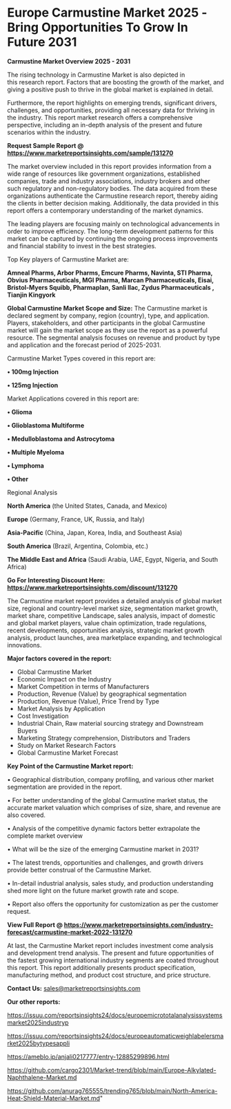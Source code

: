 # Europe Carmustine Market 2025 -Bring Opportunities To Grow In Future 2031

<Strong> Carmustine Market Overview 2025 - 2031</strong>

The rising technology in Carmustine Market is also depicted in this research report. Factors that are boosting the growth of the market, and giving a positive push to thrive in the global market is explained in detail.

Furthermore, the report highlights on emerging trends, significant drivers, challenges, and opportunities, providing all necessary data for thriving in the industry. This report market research offers a comprehensive perspective, including an in-depth analysis of the present and future scenarios within the industry.

<strong>Request Sample Report @ <a href=https://www.marketreportsinsights.com/sample/131270>https://www.marketreportsinsights.com/sample/131270</a></strong>

The market overview included in this report provides information from a wide range of resources like government organizations, established companies, trade and industry associations, industry brokers and other such regulatory and non-regulatory bodies. The data acquired from these organizations authenticate the Carmustine research report, thereby aiding the clients in better decision making. Additionally, the data provided in this report offers a contemporary understanding of the market dynamics.

The leading players are focusing mainly on technological advancements in order to improve efficiency. The long-term development patterns for this market can be captured by continuing the ongoing process improvements and financial stability to invest in the best strategies.

Top Key players of Carmustine Market are:

<strong>Amneal Pharms, Arbor Pharms, Emcure Pharms, Navinta, STI Pharma, Obvius Pharmaceuticals, MGI Pharma, Marcan Pharmaceuticals, Eisai, Bristol-Myers Squibb, Pharmaplan, Sanli Ilac, Zydus Pharmaceuticals , Tianjin Kingyork</strong>

<strong><b>Global Carmustine Market Scope and Size:</b></strong>
The Carmustine market is declared segment by company, region (country), type, and application. Players, stakeholders, and other participants in the global Carmustine market will gain the market scope as they use the report as a powerful resource. The segmental analysis focuses on revenue and product by type and application and the forecast period of 2025-2031.

Carmustine Market Types covered in this report are:

<strong>• 100mg Injection

• 125mg Injection</strong>

Market Applications covered in this report are:

<strong>• Glioma

• Glioblastoma Multiforme

• Medulloblastoma and Astrocytoma

• Multiple Myeloma

• Lymphoma

• Other</strong> 

Regional Analysis

<strong>North America</strong> (the United States, Canada, and Mexico)

<strong>Europe</strong> (Germany, France, UK, Russia, and Italy)

<strong>Asia-Pacific</strong> (China, Japan, Korea, India, and Southeast Asia)

<strong>South America</strong> (Brazil, Argentina, Colombia, etc.)

<strong>The Middle East and Africa</strong> (Saudi Arabia, UAE, Egypt, Nigeria, and South Africa)

<strong>Go For Interesting Discount Here: <a href=https://www.marketreportsinsights.com/discount/131270>https://www.marketreportsinsights.com/discount/131270</a></strong>

The Carmustine market report provides a detailed analysis of global market size, regional and country-level market size, segmentation market growth, market share, competitive Landscape, sales analysis, impact of domestic and global market players, value chain optimization, trade regulations, recent developments, opportunities analysis, strategic market growth analysis, product launches, area marketplace expanding, and technological innovations.

<strong><b>Major factors covered in the report:</b></strong>
<ul>
  <li>Global Carmustine Market </li>
  <li>Economic Impact on the Industry</li>
  <li>Market Competition in terms of Manufacturers</li>
  <li>Production, Revenue (Value) by geographical segmentation</li>
  <li>Production, Revenue (Value), Price Trend by Type</li>
  <li>Market Analysis by Application</li>
  <li>Cost Investigation</li>
  <li>Industrial Chain, Raw material sourcing strategy and Downstream Buyers</li>
  <li>Marketing Strategy comprehension, Distributors and Traders</li>
  <li>Study on Market Research Factors</li>
  <li>Global Carmustine Market Forecast</li>
</ul>

<strong><b>Key Point of the Carmustine Market report:</b></strong>

• Geographical distribution, company profiling, and various other market segmentation are provided in the report.

• For better understanding of the global Carmustine market status, the accurate market valuation which comprises of size, share, and revenue are also covered.

• Analysis of the competitive dynamic factors better extrapolate the complete market overview

• What will be the size of the emerging Carmustine market in 2031?

• The latest trends, opportunities and challenges, and growth drivers provide better construal of the Carmustine Market.

• In-detail industrial analysis, sales study, and production understanding shed more light on the future market growth rate and scope.

• Report also offers the opportunity for customization as per the customer request.

<strong><b>View Full Report @ <a href=https://www.marketreportsinsights.com/industry-forecast/carmustine-market-2022-131270>https://www.marketreportsinsights.com/industry-forecast/carmustine-market-2022-131270</a></b></strong>


At last, the Carmustine Market report includes investment come analysis and development trend analysis. The present and future opportunities of the fastest growing international industry segments are coated throughout this report. This report additionally presents product specification, manufacturing method, and product cost structure, and price structure.

<strong>Contact Us:</strong>
sales@marketreportsinsights.com

<strong>Our other reports:</strong>

<a href=https://issuu.com/reportsinsights24/docs/europemicrototalanalysissystemsmarket2025industryp>https://issuu.com/reportsinsights24/docs/europemicrototalanalysissystemsmarket2025industryp</a>

<a href=https://issuu.com/reportsinsights24/docs/europeautomaticweighlabelersmarket2025bytypesappli>https://issuu.com/reportsinsights24/docs/europeautomaticweighlabelersmarket2025bytypesappli</a>

<a href=https://ameblo.jp/anjali0217777/entry-12885299896.html>https://ameblo.jp/anjali0217777/entry-12885299896.html</a>

<a href=https://github.com/cargo2301/Market-trend/blob/main/Europe-Alkylated-Naphthalene-Market.md>https://github.com/cargo2301/Market-trend/blob/main/Europe-Alkylated-Naphthalene-Market.md</a>

<a href=https://github.com/anurag765555/trending765/blob/main/North-America-Heat-Shield-Material-Market.md>https://github.com/anurag765555/trending765/blob/main/North-America-Heat-Shield-Material-Market.md</a>"
